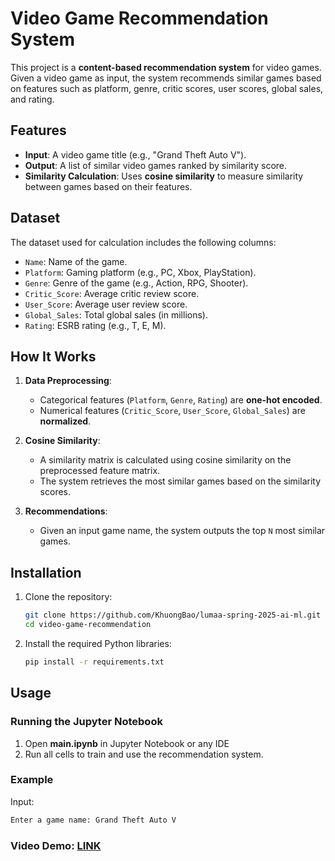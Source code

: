 # Video Game Recommendation System

This project is a **content-based recommendation system** for video games. Given a video game as input, the system recommends similar games based on features such as platform, genre, critic scores, user scores, global sales, and rating.

## Features

- **Input**: A video game title (e.g., "Grand Theft Auto V").
- **Output**: A list of similar video games ranked by similarity score.
- **Similarity Calculation**: Uses **cosine similarity** to measure similarity between games based on their features.

## Dataset

The dataset used for calculation includes the following columns:

- `Name`: Name of the game.
- `Platform`: Gaming platform (e.g., PC, Xbox, PlayStation).
- `Genre`: Genre of the game (e.g., Action, RPG, Shooter).
- `Critic_Score`: Average critic review score.
- `User_Score`: Average user review score.
- `Global_Sales`: Total global sales (in millions).
- `Rating`: ESRB rating (e.g., T, E, M).

## How It Works

1. **Data Preprocessing**:
   - Categorical features (`Platform`, `Genre`, `Rating`) are **one-hot encoded**.
   - Numerical features (`Critic_Score`, `User_Score`, `Global_Sales`) are **normalized**.

2. **Cosine Similarity**:
   - A similarity matrix is calculated using cosine similarity on the preprocessed feature matrix.
   - The system retrieves the most similar games based on the similarity scores.

3. **Recommendations**:
   - Given an input game name, the system outputs the top `N` most similar games.

## Installation

1. Clone the repository:

    ```bash
    git clone https://github.com/KhuongBao/lumaa-spring-2025-ai-ml.git
    cd video-game-recommendation
    ```

2. Install the required Python libraries:

    ```bash
    pip install -r requirements.txt
    ```

## Usage

### Running the Jupyter Notebook

1. Open **main.ipynb** in Jupyter Notebook or any IDE
2. Run all cells to train and use the recommendation system.

### Example

Input:

```bash
Enter a game name: Grand Theft Auto V
```

### Video Demo: [LINK](https://youtu.be/7MPFRs_u1pM)
